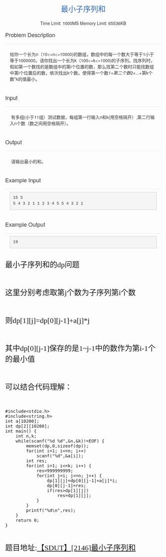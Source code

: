 
<p></p>
<h3 class="problem-header" style="font-family:微软雅黑,'Helvetica Neue',Helvetica,Arial,sans-serif; font-weight:500; line-height:1.1; color:rgb(48,105,190); margin:0px 0px 10px; font-size:24px; text-align:center">
最小子序列和</h3>
<div class="prob-info" style="text-align:center; margin:10px 0px; font-size:14px; color:rgb(51,51,51); font-family:微软雅黑,'Helvetica Neue',Helvetica,Arial,sans-serif; line-height:20px">
<span class="user-black" style="">Time Limit:&nbsp;1000MS</span>&nbsp;<span class="user-black" style="">Memory Limit:&nbsp;65536KB</span></div>
<h4 style="font-family:微软雅黑,'Helvetica Neue',Helvetica,Arial,sans-serif; font-weight:500; line-height:1.1; color:rgb(51,51,51); margin-top:10px; margin-bottom:10px; font-size:18px">
Problem Description</h4>
<div class="prob-content" style="border-top-width:1px; border-top-style:solid; border-top-color:rgb(232,232,232); padding:9px 15px; color:rgb(51,51,51); font-family:微软雅黑,'Helvetica Neue',Helvetica,Arial,sans-serif; font-size:14px; line-height:20px">
<span style="">给你一个长为n（10&lt;=n&lt;=10000)的数组，数组中的每一个数大于等于1小于等于1000000。请你找出一个长为k（100&lt;=k&lt;=1000)的子序列。找序列时，假如第一个数找的是数组中的第i个位置的数，那么找第二个数时只能找数组中第i个位置后的数，依次找出k个数。使得第一个数*1&#43;第二个数*2&#43;...&#43;第k个数*k的&#20540;最小。&nbsp;</span></div>
<h4 style="font-family:微软雅黑,'Helvetica Neue',Helvetica,Arial,sans-serif; font-weight:500; line-height:1.1; color:rgb(51,51,51); margin-top:10px; margin-bottom:10px; font-size:18px">
Input</h4>
<div class="prob-content" style="border-top-width:1px; border-top-style:solid; border-top-color:rgb(232,232,232); padding:9px 15px; color:rgb(51,51,51); font-family:微软雅黑,'Helvetica Neue',Helvetica,Arial,sans-serif; font-size:14px; line-height:20px">
<span style="">&nbsp;有多组<span lang="en-US" style="">(</span>小于<span lang="en-US" style="">11</span>组）测试数据，每组第一行输入<span lang="en-US" style="">n</span>和<span lang="en-US" style="">k(</span>用空&#26684;隔开）<span lang="en-US" style="">,</span>第二行输入<span lang="en-US" style="">n</span>个数（数之间用空&#26684;隔开）。</span></div>
<h4 style="font-family:微软雅黑,'Helvetica Neue',Helvetica,Arial,sans-serif; font-weight:500; line-height:1.1; color:rgb(51,51,51); margin-top:10px; margin-bottom:10px; font-size:18px">
Output</h4>
<div class="prob-content" style="border-top-width:1px; border-top-style:solid; border-top-color:rgb(232,232,232); padding:9px 15px; color:rgb(51,51,51); font-family:微软雅黑,'Helvetica Neue',Helvetica,Arial,sans-serif; font-size:14px; line-height:20px">
<span style="">&nbsp;<span style="">请输出最小的和。</span></span></div>
<h4 style="font-family:微软雅黑,'Helvetica Neue',Helvetica,Arial,sans-serif; font-weight:500; line-height:1.1; color:rgb(51,51,51); margin-top:10px; margin-bottom:10px; font-size:18px">
Example Input</h4>
<div class="prob-content" style="border-top-width:1px; border-top-style:solid; border-top-color:rgb(232,232,232); padding:9px 15px; color:rgb(51,51,51); font-family:微软雅黑,'Helvetica Neue',Helvetica,Arial,sans-serif; font-size:14px; line-height:20px">
<pre style="overflow:auto; font-family:Menlo,Monaco,Consolas,'Courier New',monospace; font-size:13px; padding:9.5px; margin-top:0px; margin-bottom:10px; line-height:1.42857; word-break:break-all; word-wrap:break-word; border:1px solid rgb(204,204,204); background-color:rgb(245,245,245)">15 5
5 4 3 2 1 1 2 3 4 5 5 4 3 2 1</pre>
</div>
<h4 style="font-family:微软雅黑,'Helvetica Neue',Helvetica,Arial,sans-serif; font-weight:500; line-height:1.1; color:rgb(51,51,51); margin-top:10px; margin-bottom:10px; font-size:18px">
Example Output</h4>
<div class="prob-content" style="border-top-width:1px; border-top-style:solid; border-top-color:rgb(232,232,232); padding:9px 15px; color:rgb(51,51,51); font-family:微软雅黑,'Helvetica Neue',Helvetica,Arial,sans-serif; font-size:14px; line-height:20px">
<pre style="overflow:auto; font-family:Menlo,Monaco,Consolas,'Courier New',monospace; font-size:13px; padding:9.5px; margin-top:0px; margin-bottom:10px; line-height:1.42857; word-break:break-all; word-wrap:break-word; border:1px solid rgb(204,204,204); background-color:rgb(245,245,245)">19</pre>
</div>
<p></p>
<p><span style="font-family:Microsoft YaHei; font-size:24px">最小子序列和的dp问题</span></p>
<p><span style="font-family:Microsoft YaHei; font-size:24px"><br>
</span></p>
<p><span style="font-family:Microsoft YaHei; font-size:24px">这里分别考虑取第j个数为子序列第i个数</span></p>
<p><span style="font-family:Microsoft YaHei; font-size:24px"><br>
</span></p>
<p><span style="font-family:Microsoft YaHei; font-size:24px">则dp[1][j]=dp[0][j-1]&#43;a[j]*j</span></p>
<p><span style="font-family:Microsoft YaHei; font-size:24px"><br>
</span></p>
<p><span style="font-family:Microsoft YaHei; font-size:24px">其中dp[0][j-1]保存的是1~j-1中的数作为第i-1个的最小&#20540;</span></p>
<p><span style="font-family:Microsoft YaHei; font-size:24px"><br>
</span></p>
<p><span style="font-family:Microsoft YaHei"><span style="font-size:24px">可以结合代码理解：</span></span></p>
<p><span style="font-family:Microsoft YaHei; font-size:24px"><br>
</span></p>
<p><span style="font-family:Microsoft YaHei; font-size:24px"></span></p>
<pre code_snippet_id="1862493" snippet_file_name="blog_20160902_1_4894788"  code_snippet_id="1862493" snippet_file_name="blog_20160902_1_4894788" name="code" class="cpp">#include&lt;stdio.h&gt;
#include&lt;string.h&gt;
int a[10200];
int dp[2][10200];
int main() {
	int n,k;
	while(scanf(&quot;%d %d&quot;,&amp;n,&amp;k)!=EOF) {
		memset(dp,0,sizeof(dp));
		for(int i=1; i&lt;=n; i++)
			scanf(&quot;%d&quot;,&amp;a[i]);
		int res;
		for(int i=1; i&lt;=k; i++) {
			res=999999999;
			for(int j=i; j&lt;=n; j++) {
				dp[1][j]=dp[0][j-1]+a[j]*i;
				dp[0][j-1]=res;
				if(res&gt;dp[1][j])
					res=dp[1][j];
			}
		}
		printf(&quot;%d\n&quot;,res);
	}
	return 0;
}
</pre><br>
<p></p>
<p><span style="font-family:Microsoft YaHei; font-size:24px">题目地址:<a target="_blank" target="_blank" href="http://testoj.sdutacm.org/index.php/Home/Index/problemdetail/pid/2146.html">【SDUT】[2146]最小子序列和</a></span></p>
